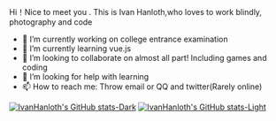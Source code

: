 Hi！Nice to meet you .
This is Ivan Hanloth,who loves to work blindly, photography and code
- 🔭 I’m currently working on college entrance examination
- 🌱 I’m currently learning vue.js
- 👯 I’m looking to collaborate on almost all part! Including games and coding
- 🤔 I’m looking for help with learning
- 📫 How to reach me: Throw email or QQ and twitter(Rarely online)

[![IvanHanloth's GitHub stats-Dark](https://github-readme-stats.vercel.app/api?username=IvanHanloth&show_icons=true&theme=dark#gh-dark-mode-only)](https://github.com/anuraghazra/github-readme-stats#gh-dark-mode-only)
[![IvanHanloth's GitHub stats-Light](https://github-readme-stats.vercel.app/api?username=IvanHanloth&show_icons=true&theme=default#gh-light-mode-only)](https://github.com/anuraghazra/github-readme-stats#gh-light-mode-only)
